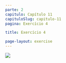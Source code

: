 ```yaml
---
parte: 2
capitulo: Capítulo 11
capituloSlug: capitulo-11
pagina: Exercício 4

title: Exercício 4

page-layout: exercise
---
```


<img src="{{site.baseurl}}/assets/graphics/content/2_4_1_4.png"/>
